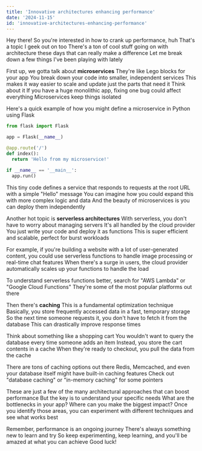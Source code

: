 ```yaml
---
title: 'Innovative architectures enhancing performance'
date: '2024-11-15'
id: 'innovative-architectures-enhancing-performance'
---
```


Hey there!  So you're interested in how to crank up performance, huh  That's a topic I geek out on too  There's a ton of cool stuff going on with architecture these days that can really make a difference  Let me break down a few things I've been playing with lately  

First up, we gotta talk about **microservices**  They're like Lego blocks for your app  You break down your code into smaller, independent services  This makes it way easier to scale and update just the parts that need it  Think about it  If you have a huge monolithic app, fixing one bug could affect everything  Microservices keep things isolated  

Here's a quick example of how you might define a microservice in Python using Flask  

```python
from flask import Flask

app = Flask(__name__)

@app.route('/')
def index():
  return 'Hello from my microservice!'

if __name__ == '__main__':
  app.run()
```  

This tiny code defines a service that responds to requests at the root URL with a simple "Hello" message  You can imagine how you could expand this with more complex logic and data  And the beauty of microservices is you can deploy them independently  

Another hot topic is **serverless architectures**  With serverless, you don't have to worry about managing servers  It's all handled by the cloud provider  You just write your code and deploy it as functions  This is super efficient and scalable, perfect for burst workloads  

For example, if you're building a website with a lot of user-generated content, you could use serverless functions to handle image processing or real-time chat features  When there's a surge in users, the cloud provider automatically scales up your functions to handle the load  

To understand serverless functions better, search for "AWS Lambda" or "Google Cloud Functions"  They're some of the most popular platforms out there  

Then there's **caching**  This is a fundamental optimization technique  Basically, you store frequently accessed data in a fast, temporary storage  So the next time someone requests it, you don't have to fetch it from the database  This can drastically improve response times  

Think about something like a shopping cart  You wouldn't want to query the database every time someone adds an item  Instead, you store the cart contents in a cache  When they're ready to checkout, you pull the data from the cache  

There are tons of caching options out there  Redis, Memcached, and even your database itself might have built-in caching features  Check out "database caching" or "in-memory caching" for some pointers  

These are just a few of the many architectural approaches that can boost performance  But the key is to understand your specific needs  What are the bottlenecks in your app?  Where can you make the biggest impact?  Once you identify those areas, you can experiment with different techniques and see what works best  

Remember, performance is an ongoing journey  There's always something new to learn and try  So keep experimenting, keep learning, and you'll be amazed at what you can achieve  Good luck!
